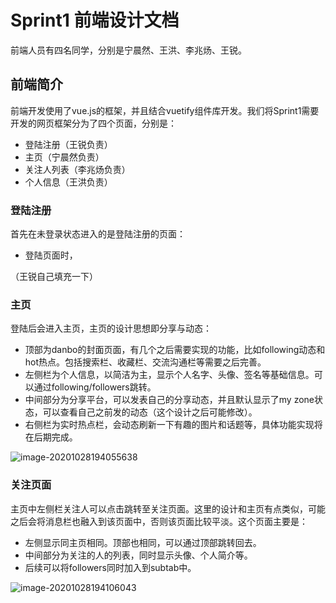 # Sprint1 前端设计文档

前端人员有四名同学，分别是宁晨然、王洪、李兆炀、王锐。

## 前端简介

前端开发使用了vue.js的框架，并且结合vuetify组件库开发。我们将Sprint1需要开发的网页框架分为了四个页面，分别是：

- 登陆注册（王锐负责）
- 主页（宁晨然负责）
- 关注人列表（李兆炀负责）
- 个人信息（王洪负责）

### 登陆注册

首先在未登录状态进入的是登陆注册的页面：

- 登陆页面时，

（王锐自己填充一下）



### 主页

登陆后会进入主页，主页的设计思想即分享与动态：

- 顶部为danbo的封面页面，有几个之后需要实现的功能，比如following动态和hot热点。包括搜索栏、收藏栏、交流沟通栏等需要之后完善。
- 左侧栏为个人信息，以简洁为主，显示个人名字、头像、签名等基础信息。可以通过following/followers跳转。
- 中间部分为分享平台，可以发表自己的分享动态，并且默认显示了my zone状态，可以查看自己之前发的动态（这个设计之后可能修改）。
- 右侧栏为实时热点栏，会动态刷新一下有趣的图片和话题等，具体功能实现将在后期完成。

![image-20201028194055638](\image-20201028194055638.png)

### 关注页面

主页中左侧栏关注人可以点击跳转至关注页面。这里的设计和主页有点类似，可能之后会将消息栏也融入到该页面中，否则该页面比较平淡。这个页面主要是：

- 左侧显示同主页相同。顶部也相同，可以通过顶部跳转回去。
- 中间部分为关注的人的列表，同时显示头像、个人简介等。
- 后续可以将followers同时加入到subtab中。

![image-20201028194106043](\image-20201028194106043.png)

